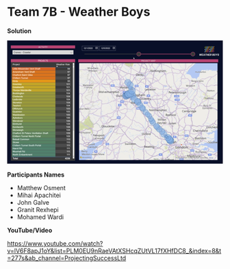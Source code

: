 # Team 7B - Weather Boys
**Solution**



![alt text](https://github.com/Projecting-Success-Solutions-Portal/Hack-17/blob/main/Challenge%207/Team%207B%20Weather%20Boys/Team%207B%20Cover%20Image.png?raw=true)

**Participants Names**

- Matthew Osment
- Mihai Apachitei
- John Galve
- Granit Rexhepi
- Mohamed Wardi

**YouTube/Video**

https://www.youtube.com/watch?v=lV6F8apJ1oY&list=PLM0EU9nRaeVAtXSHcqZUtVL17fXHfDC8_&index=8&t=277s&ab_channel=ProjectingSuccessLtd
